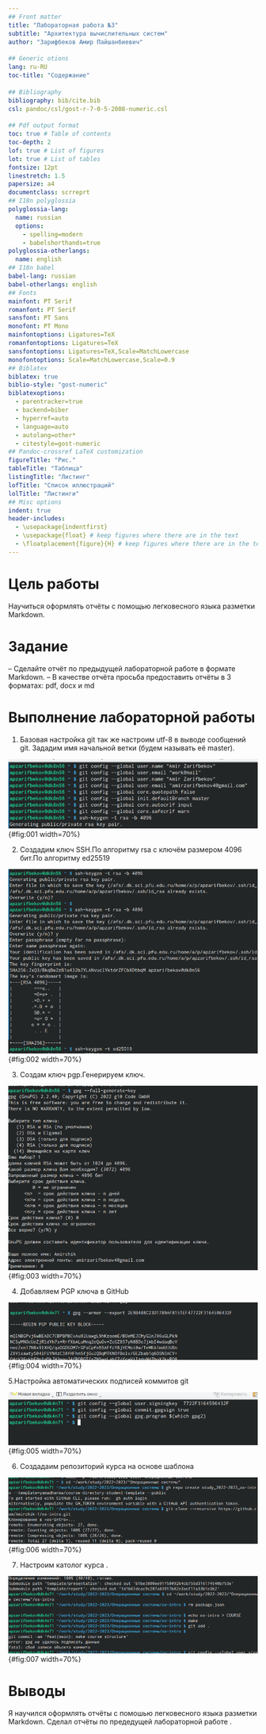 ```yaml
---
## Front matter
title: "Лабораторная работа №3"
subtitle: "Архитектура вычислительных систем"
author: "Зарифбеков Амир Пайшанбиевич"

## Generic otions
lang: ru-RU
toc-title: "Содержание"

## Bibliography
bibliography: bib/cite.bib
csl: pandoc/csl/gost-r-7-0-5-2008-numeric.csl

## Pdf output format
toc: true # Table of contents
toc-depth: 2
lof: true # List of figures
lot: true # List of tables
fontsize: 12pt
linestretch: 1.5
papersize: a4
documentclass: scrreprt
## I18n polyglossia
polyglossia-lang:
  name: russian
  options:
	- spelling=modern
	- babelshorthands=true
polyglossia-otherlangs:
  name: english
## I18n babel
babel-lang: russian
babel-otherlangs: english
## Fonts
mainfont: PT Serif
romanfont: PT Serif
sansfont: PT Sans
monofont: PT Mono
mainfontoptions: Ligatures=TeX
romanfontoptions: Ligatures=TeX
sansfontoptions: Ligatures=TeX,Scale=MatchLowercase
monofontoptions: Scale=MatchLowercase,Scale=0.9
## Biblatex
biblatex: true
biblio-style: "gost-numeric"
biblatexoptions:
  - parentracker=true
  - backend=biber
  - hyperref=auto
  - language=auto
  - autolang=other*
  - citestyle=gost-numeric
## Pandoc-crossref LaTeX customization
figureTitle: "Рис."
tableTitle: "Таблица"
listingTitle: "Листинг"
lofTitle: "Список иллюстраций"
lolTitle: "Листинги"
## Misc options
indent: true
header-includes:
  - \usepackage{indentfirst}
  - \usepackage{float} # keep figures where there are in the text
  - \floatplacement{figure}{H} # keep figures where there are in the text
---
```


# Цель работы

Научиться оформлять отчёты с помощью легковесного языка разметки Markdown.

# Задание

– Сделайте отчёт по предыдущей лабораторной работе в формате Markdown.
– В качестве отчёта просьба предоставить отчёты в 3 форматах: pdf, docx и md 


# Выполнение лабораторной работы

1. Базовая настройка git так же настроим  utf-8 в выводе сообщений git. Зададим имя начальной ветки (будем называть её master). 

![Базовая настройка git](image/1.png){#fig:001 width=70%}



2. Создадим ключ SSH.По алгоритму rsa с ключём размером 4096 бит.По алгоритму ed25519

![ Создадим ключ SSH](image/2.png){#fig:002 width=70%}


 
3. Создам ключ pgp.Генерируем ключ.

 
![ Создадим ключ SSH](image/3.png){#fig:003 width=70%} 



4. Добавляем PGP ключа в  GitHub

 
![Добавляем PGP ключа в  GitHub](image/4.png){#fig:004 width=70%} 


 
5.Настройка автоматических подписей коммитов git 


![ Настройка автоматических подписей коммитов git](image/8.png){#fig:005 width=70%}


 
 6. Создадаим репозиторий курса на основе шаблона 
 
 
![ создадаим репозиторий курса ](image/5.png){#fig:006 width=70%}


 
 7. Настроим католог курса .
 
 

![ настраиваем католог курса ](image/6.png){#fig:007 width=70%}


# Выводы

Я научился оформлять отчёты с помошью легковесного языка разметки  Markdown. Сделал отчёты по предедущей лабораторной работе .


